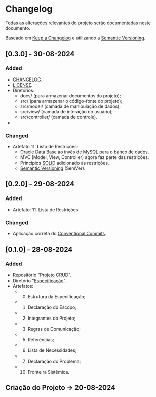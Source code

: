 # Changelog

Todas as alterações relevantes do projeto serão documentadas neste documento.

Baseado em [Keep a Changelog](https://keepachangelog.com/en/1.1.0/)
e utilizando a [Semantic Versioning](https://semver.org/spec/v2.0.0.html).

## [0.3.0] - 30-08-2024

### Added

- [CHANGELOG](CHANGELOG.md).
- [LICENSE](LICENSE.md).
- Diretórios:
	* docs/ (para armazenar documentos do projeto);
	* src/ (para armazenar o código-fonte do projeto);
	* src/model/ (camada de manipulação de dados);
	* src/view/ (camada de interação do usuário);
	* src/controller/ (camada de controle).
- 

### Changed

- Artefato 11. Lista de Restrições:
	* Oracle Data Base ao invés de MySQL para o banco de dados.
	* MVC (Model, View, Controller) agora faz parte das restrições.
	* Princípios [SOLID](https://en.wikipedia.org/wiki/SOLID) adicionado às restrições.
    * [Semantic Versioning](https://semver.org/spec/v2.0.0.html) (SemVer).

## [0.2.0] - 29-08-2024

### Added

- Artefato: 11. Lista de Restrições.

### Changed

- Aplicação correta do [Conventional Commits](https://www.conventionalcommits.org/en/v1.0.0/).

## [0.1.0] - 28-08-2024

### Added

- Repositório "[Projeto CRUD](https://github.com/Gabriel-Venturini/Projeto-CRUD)".
- Diretório "[Especificação](../Especificação/)".
- Artefatos:
	* 00. Estrutura da Especificação;
	* 01. Declaração do Escopo;
	* 02. Integrantes do Projeto;
	* 03. Regras de Comunicação;
	* 05. Referências;
	* 06. Lista de Necessidades;
	* 07. Declaração do Problema;
	* 10. Fronteira Sistêmica.

## Criação do Projeto -> 20-08-2024
